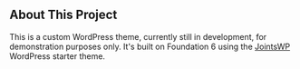 ## About This Project
 This is a custom WordPress theme, currently still in development, for demonstration purposes only. It's built on Foundation 6 using the [JointsWP](http://jointswp.com/) WordPress starter theme.

